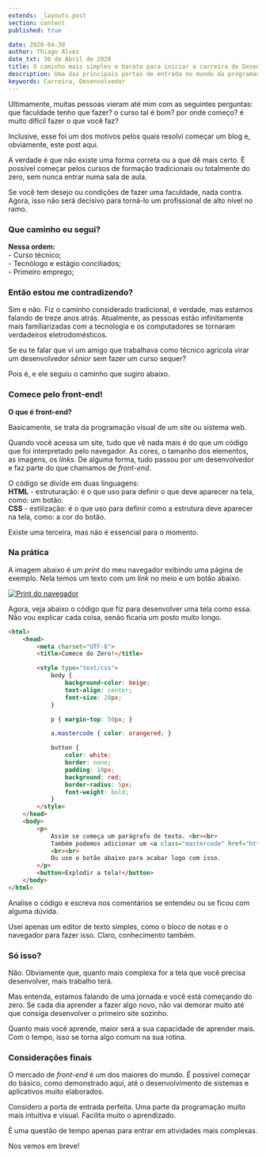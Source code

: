 ```yaml
---
extends: _layouts.post
section: content
published: true

date: 2020-04-30
author: Thiago Alves
date_txt: 30 de Abril de 2020
title: O caminho mais simples e barato para iniciar a carreira de Desenvolvedor
description: Uma das principais portas de entrada no mundo da programação. HTML e CSS são as linguagens mais intuitivas do mercado.
keywords: Carreira, Desenvolvedor
---
```


Ultimamente, muitas pessoas vieram até mim com as seguintes perguntas: que faculdade tenho que fazer? o curso tal é bom? por onde começo? é muito difícil fazer o que você faz?

Inclusive, esse foi um dos motivos pelos quais resolvi começar um blog e, obviamente, este post aqui.

A verdade é que não existe uma forma correta ou a que dê mais certo. É possível começar pelos cursos de formação tradicionais ou totalmente do zero, sem nunca entrar numa sala de aula.

Se você tem desejo ou condições de fazer uma faculdade, nada contra. Agora, isso não será decisivo para torná-lo um profissional de alto nível no ramo. 

### Que caminho eu segui? 

**Nessa ordem:**  
    - Curso técnico;  
    - Tecnólogo e estágio conciliados;  
    - Primeiro emprego; 

### Então estou me contradizendo? 

Sim e não. Fiz o caminho considerado tradicional, é verdade, mas estamos falando de treze anos atrás. Atualmente, as pessoas estão infinitamente mais familiarizadas com a tecnologia e os computadores se tornaram verdadeiros eletrodomésticos.

Se eu te falar que vi um amigo que trabalhava como técnico agrícola virar um desenvolvedor _sênior_ sem fazer um curso sequer?

Pois é, e ele seguiu o caminho que sugiro abaixo. 

### Comece pelo front-end!

**O que é front-end?**

Basicamente, se trata da programação visual de um site ou sistema web. 

Quando você acessa um site, tudo que vê nada mais é do que um código que foi interpretado pelo navegador. As cores, o tamanho dos elementos, as imagens, os _links_. De alguma forma, tudo passou por um desenvolvedor e faz parte do que chamamos de _front-end_.

O código se divide em duas linguagens:   
**HTML** - estruturação: é o que uso para definir o que deve aparecer na tela, como: um botão.  
**CSS** - estilização: é o que uso para definir como a estrutura deve aparecer na tela, como: a cor do botão.  

Existe uma terceira, mas não é essencial para o momento.

### Na prática

A imagem abaixo é um _print_ do meu navegador exibindo uma página de exemplo. Nela temos um texto com um _link_ no meio e um botão abaixo.

<a href="/assets/images/post-start-developer-career/example.png" target="_blank" title="Clique para ampliar a imagem">
    <img src="/assets/images/post-start-developer-career/example.png" alt="Print do navegador" />
</a>

Agora, veja abaixo o código que fiz para desenvolver uma tela como essa. Não vou explicar cada coisa, senão ficaria um posto muito longo.

```html
<html>
    <head>
        <meta charset="UTF-8">
        <title>Comece do Zero!</title>

        <style type="text/css">
            body {
                background-color: beige;
                text-align: center;
                font-size: 20px;
            }

            p { margin-top: 50px; }

            a.mastercode { color: orangered; }

            button {
                color: white;
                border: none;
                padding: 10px;
                background: red;
                border-radius: 5px;
                font-weight: bold;
            }
        </style>
    </head>
    <body>
        <p>
            Assim se começa um parágrafo de texto. <br><br>
            Também podemos adicionar um <a class="mastercode" href="https://mastercode.dev">link</a> para você acessar a página inicial.
            <br><br>
            Ou use o botão abaixo para acabar logo com isso.
        </p>
        <button>Explodir a tela!</button>
    </body>
</html>
```

Analise o código e escreva nos comentários se entendeu ou se ficou com alguma dúvida.

Usei apenas um editor de texto simples, como o bloco de notas e o navegador para fazer isso. Claro, conhecimento também.

### Só isso?

Não. Obviamente que, quanto mais complexa for a tela que você precisa desenvolver, mais trabalho terá.

Mas entenda, estamos falando de uma jornada e você está começando do zero. Se cada dia aprender a fazer algo novo, não vai demorar muito até que consiga desenvolver o primeiro site sozinho. 

Quanto mais você aprende, maior será a sua capacidade de aprender mais. Com o tempo, isso se torna algo comum na sua rotina.

### Considerações finais

O mercado de _front-end_ é um dos maiores do mundo. É possível começar do básico, como demonstrado aqui, até o desenvolvimento de sistemas e aplicativos muito elaborados.

Considero a porta de entrada perfeita. Uma parte da programação muito mais intuitiva e visual. Facilita muito o aprendizado. 

É uma questão de tempo apenas para entrar em atividades mais complexas.

Nos vemos em breve!